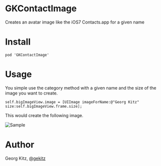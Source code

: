 GKContactImage
==============

Creates an avatar image like the iOS7 Contacts.app for a given name

Install
==============

`pod 'GKContactImage'`

Usage
==============

You simple use the category method with a given name and the size of the image you want to create.

`self.bigImageView.image = [UIImage imageForName:@"Georg Kitz" size:self.bigImageView.frame.size];`

This would create the following image.

![Sample](https://raw.githubusercontent.com/gekitz/GKContactImage/master/Files/screen.png) 

Author
=============

Georg Kitz, [@gekitz](http://twitter.com/gekitz)
